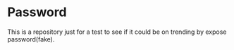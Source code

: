# Password
This is a repository just for a test to see if it could be on trending by expose password(fake).
